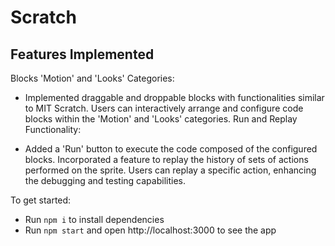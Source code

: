 # Scratch 

## Features Implemented
Blocks 'Motion' and 'Looks' Categories:

- Implemented draggable and droppable blocks with functionalities similar to MIT Scratch.
Users can interactively arrange and configure code blocks within the 'Motion' and 'Looks' categories.
Run and Replay Functionality:

- Added a 'Run' button to execute the code composed of the configured blocks.
Incorporated a feature to replay the history of sets of actions performed on the sprite.
Users can replay a specific action, enhancing the debugging and testing capabilities.

To get started:

- Run `npm i` to install dependencies
- Run `npm start` and open http://localhost:3000 to see the app
